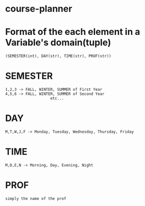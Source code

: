 # course-planner

# Format of the each element in a Variable's domain(tuple)
	(SEMESTER(int), DAY(str), TIME(str), PROF(str))

# SEMESTER
	1,2,3 -> FALL, WINTER, SUMMER of First Year
	4,5,6 -> FALL, WINTER, SUMMER of Second Year
						etc...

# DAY
	M,T,W,J,F -> Monday, Tuesday, Wednesday, Thursday, Friday

# TIME
	M,D,E,N -> Morning, Day, Evening, Night

# PROF
	simply the name of the prof
